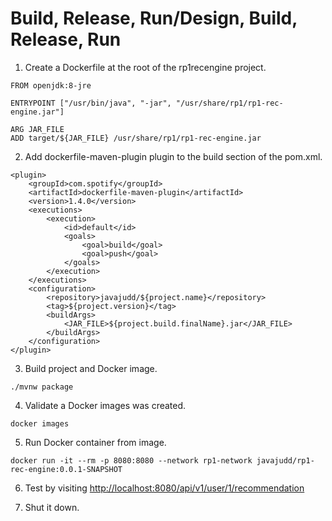 # Build, Release, Run/Design, Build, Release, Run

1. Create a Dockerfile at the root of the rp1recengine project.
```
FROM openjdk:8-jre

ENTRYPOINT ["/usr/bin/java", "-jar", "/usr/share/rp1/rp1-rec-engine.jar"]

ARG JAR_FILE
ADD target/${JAR_FILE} /usr/share/rp1/rp1-rec-engine.jar
```

2. Add dockerfile-maven-plugin plugin to the build section of the pom.xml.
```
<plugin>
    <groupId>com.spotify</groupId>
    <artifactId>dockerfile-maven-plugin</artifactId>
    <version>1.4.0</version>
    <executions>
        <execution>
            <id>default</id>
            <goals>
                <goal>build</goal>
                <goal>push</goal>
            </goals>
        </execution>
    </executions>
    <configuration>
        <repository>javajudd/${project.name}</repository>
        <tag>${project.version}</tag>
        <buildArgs>
            <JAR_FILE>${project.build.finalName}.jar</JAR_FILE>
        </buildArgs>
    </configuration>
</plugin>
```

3. Build project and Docker image.
```
./mvnw package
```

4. Validate a Docker images was created.
```
docker images
```

5. Run Docker container from image.
```
docker run -it --rm -p 8080:8080 --network rp1-network javajudd/rp1-rec-engine:0.0.1-SNAPSHOT
```

6. Test by visiting [http://localhost:8080/api/v1/user/1/recommendation](http://localhost:8080/api/v1/user/2/recommendation)

7. Shut it down.